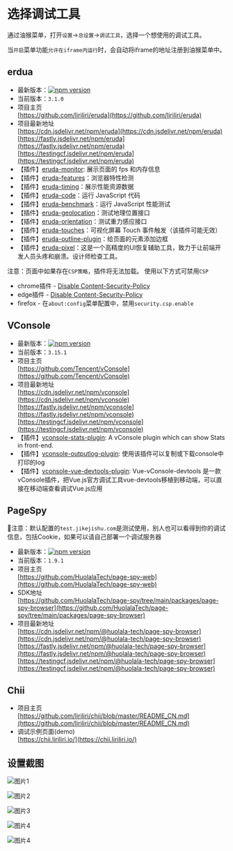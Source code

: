 # 选择调试工具

通过油猴菜单，打开`设置`->`总设置`->`调试工具`，选择一个想使用的调试工具。

当`开启`菜单功能`允许在iframe内运行`时，会自动将iframe的地址注册到油猴菜单中。

## erdua

- 最新版本：[![npm version](https://img.shields.io/npm/v/eruda/latest.svg)](https://www.npmjs.com/package/eruda)
- 当前版本：`3.1.0`
- 项目主页<br>[https://github.com/liriliri/eruda](https://github.com/liriliri/eruda)
- 项目最新地址<br>[https://cdn.jsdelivr.net/npm/eruda](https://cdn.jsdelivr.net/npm/eruda)<br>[https://fastly.jsdelivr.net/npm/eruda](https://fastly.jsdelivr.net/npm/eruda)<br>[https://testingcf.jsdelivr.net/npm/eruda](https://testingcf.jsdelivr.net/npm/eruda)
- 【插件】[eruda-monitor](https://github.com/liriliri/eruda-monitor): 展示页面的 fps 和内存信息
- 【插件】[eruda-features](https://github.com/liriliri/eruda-features)：浏览器特性检测
- 【插件】[eruda-timing](https://github.com/liriliri/eruda-timing)：展示性能资源数据
- 【插件】[eruda-code](https://github.com/liriliri/eruda-code)：运行 JavaScript 代码
- 【插件】[eruda-benchmark](https://github.com/liriliri/eruda-benchmark)：运行 JavaScript 性能测试
- 【插件】[eruda-geolocation](https://github.com/WhiteSevs/eruda-geolocation)：测试地理位置接口
- 【插件】[eruda-orientation](https://github.com/WhiteSevs/eruda-orientation)：测试重力感应接口
- 【插件】[eruda-touches](https://github.com/liriliri/eruda-orientation)：可视化屏幕 Touch 事件触发（该插件可能无效）
- 【插件】[eruda-outline-plugin](https://github.com/pomelo-chuan/eruda-outline-plugin)：给页面的元素添加边框
- 【插件】[eruda-pixel](https://github.com/Faithree/eruda-pixel)：这是一个高精度的UI恢复辅助工具，致力于让前端开发人员头疼和崩溃。设计师检查工具。

注意：页面中如果存在`CSP策略`，插件将无法加载。
使用以下方式可禁用`CSP`

- chrome插件 - [Disable Content-Security-Policy](https://chrome.google.com/webstore/detail/disable-content-security/ieelmcmcagommplceebfedjlakkhpden/)
- edge插件 - [Disable Content-Security-Policy](https://microsoftedge.microsoft.com/addons/detail/disable-contentsecurity/ecmfamimnofkleckfamjbphegacljmbp?hl=zh-CN)
- firefox - 在`about:config`菜单配置中，禁用`security.csp.enable`

## VConsole

- 最新版本：[![npm version](https://img.shields.io/npm/v/vconsole/latest.svg)](https://www.npmjs.com/package/vconsole)
- 当前版本：`3.15.1`
- 项目主页<br>[https://github.com/Tencent/vConsole](https://github.com/Tencent/vConsole)
- 项目最新地址<br>[https://cdn.jsdelivr.net/npm/vconsole](https://cdn.jsdelivr.net/npm/vconsole)<br>[https://fastly.jsdelivr.net/npm/vconsole](https://fastly.jsdelivr.net/npm/vconsole)<br>[https://testingcf.jsdelivr.net/npm/vconsole](https://testingcf.jsdelivr.net/npm/vconsole)
- 【插件】[vconsole-stats-plugin](https://github.com/smackgg/vConsole-Stats): A vConsole plugin which can show Stats in front-end.
- 【插件】[vconsole-outputlog-plugin](https://github.com/sunlanda/vconsole-outputlog-plugin): 使用该插件可以复制或下载console中打印的log
- 【插件】[vconsole-vue-devtools-plugin](https://github.com/Zippowxk/vue-vconsole-devtools): Vue-vConsole-devtools 是一款vConsole插件，把Vue.js官方调试工具vue-devtools移植到移动端，可以直接在移动端查看调试Vue.js应用

## PageSpy

🎈注意：默认配置的`test.jikejishu.com`是测试使用，别人也可以看得到你的调试信息，包括Cookie，如果可以请自己部署一个调试服务器

- 最新版本：[![npm version](https://img.shields.io/npm/v/@huolala-tech/page-spy-browser?label=page-spy-browser)](https://www.npmjs.com/package/@huolala-tech/page-spy-browser)
- 当前版本：`1.9.1`
- 项目主页<br>[https://github.com/HuolalaTech/page-spy-web](https://github.com/HuolalaTech/page-spy-web)
- SDK地址<br>[https://github.com/HuolalaTech/page-spy/tree/main/packages/page-spy-browser](https://github.com/HuolalaTech/page-spy/tree/main/packages/page-spy-browser)
- 项目最新地址<br>[https://cdn.jsdelivr.net/npm/@huolala-tech/page-spy-browser](https://cdn.jsdelivr.net/npm/@huolala-tech/page-spy-browser)<br>[https://fastly.jsdelivr.net/npm/@huolala-tech/page-spy-browser](https://fastly.jsdelivr.net/npm/@huolala-tech/page-spy-browser)<br>[https://testingcf.jsdelivr.net/npm/@huolala-tech/page-spy-browser](https://testingcf.jsdelivr.net/npm/@huolala-tech/page-spy-browser)

## Chii

- 项目主页<br>[https://github.com/liriliri/chii/blob/master/README_CN.md](https://github.com/liriliri/chii/blob/master/README_CN.md)
- 调试示例页面(demo)<br>[https://chii.liriliri.io/](https://chii.liriliri.io/)

## 设置截图

![图片1](https://www.z4a.net/images/2024/03/17/PixPin_2024-03-17_13-46-48.png)

![图片2](https://www.z4a.net/images/2024/03/17/PixPin_2024-03-17_13-47-10.png)

![图片3](https://www.z4a.net/images/2024/03/17/PixPin_2024-03-17_13-47-29.png)

![图片4](https://www.z4a.net/images/2024/03/17/PixPin_2024-03-17_13-47-43.png)

![图片4](https://www.z4a.net/images/2024/03/17/PixPin_2024-03-17_13-47-55.png)